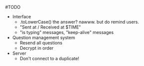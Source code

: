 #TODO

- Interface
  - .toLowerCase() the answer? nawww. but do remind users.
  - "Sent at / Received at $TIME"
  - "is typing" messages, "keep-alive" messages
- Question management system
  - Resend all questions
  - Decrypt in order
- Server
  - Don't connect to a duplicate!